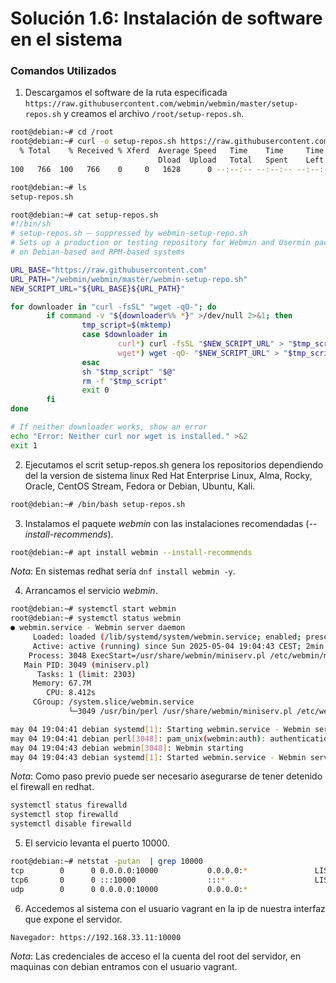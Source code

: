# **Solución 1.6: Instalación de software en el sistema**

### **Comandos Utilizados**  

1. Descargamos el software de la ruta especificada `https://raw.githubusercontent.com/webmin/webmin/master/setup-repos.sh` y creamos el archivo `/root/setup-repos.sh`.
```bash
root@debian:~# cd /root
root@debian:~# curl -o setup-repos.sh https://raw.githubusercontent.com/webmin/webmin/master/setup-repos.sh
  % Total    % Received % Xferd  Average Speed   Time    Time     Time  Current
                                 Dload  Upload   Total   Spent    Left  Speed
100   766  100   766    0     0   1628      0 --:--:-- --:--:-- --:--:--  1633

root@debian:~# ls
setup-repos.sh

root@debian:~# cat setup-repos.sh 
#!/bin/sh
# setup-repos.sh — suppressed by webmin-setup-repo.sh
# Sets up a production or testing repository for Webmin and Usermin packages
# on Debian-based and RPM-based systems

URL_BASE="https://raw.githubusercontent.com"
URL_PATH="/webmin/webmin/master/webmin-setup-repo.sh"
NEW_SCRIPT_URL="${URL_BASE}${URL_PATH}"

for downloader in "curl -fsSL" "wget -qO-"; do
        if command -v "${downloader%% *}" >/dev/null 2>&1; then
                tmp_script=$(mktemp)
                case $downloader in
                        curl*) curl -fsSL "$NEW_SCRIPT_URL" > "$tmp_script" ;;
                        wget*) wget -qO- "$NEW_SCRIPT_URL" > "$tmp_script" ;;
                esac
                sh "$tmp_script" "$@"
                rm -f "$tmp_script"
                exit 0
        fi
done

# If neither downloader works, show an error
echo "Error: Neither curl nor wget is installed." >&2
exit 1
```

2. Ejecutamos el scrit setup-repos.sh genera los repositorios dependiendo del la version de sistema linux Red Hat Enterprise Linux, Alma, Rocky, Oracle, CentOS Stream, Fedora or Debian, Ubuntu, Kali.
```bash
root@debian:~# /bin/bash setup-repos.sh
```

3. Instalamos el paquete *webmin* con las instalaciones recomendadas (*--install-recommends*).
```bash
root@debian:~# apt install webmin --install-recommends
``` 

_*Nota*_: En sistemas redhat sería `dnf install webmin -y`.

4. Arrancamos el servicio *webmin*.
```bash
root@debian:~# systemctl start webmin
root@debian:~# systemctl status webmin
● webmin.service - Webmin server daemon
     Loaded: loaded (/lib/systemd/system/webmin.service; enabled; preset: enabled)
     Active: active (running) since Sun 2025-05-04 19:04:43 CEST; 2min 27s ago
    Process: 3048 ExecStart=/usr/share/webmin/miniserv.pl /etc/webmin/miniserv.conf (code=exited, status=0/SUCCESS)
   Main PID: 3049 (miniserv.pl)
      Tasks: 1 (limit: 2303)
     Memory: 67.7M
        CPU: 8.412s
     CGroup: /system.slice/webmin.service
             └─3049 /usr/bin/perl /usr/share/webmin/miniserv.pl /etc/webmin/miniserv.conf

may 04 19:04:41 debian systemd[1]: Starting webmin.service - Webmin server daemon...
may 04 19:04:41 debian perl[3048]: pam_unix(webmin:auth): authentication failure; logname= uid=0 euid=0 tty= ruser= rhost=  user=r>
may 04 19:04:43 debian webmin[3048]: Webmin starting
may 04 19:04:43 debian systemd[1]: Started webmin.service - Webmin server daemon.
```

_*Nota*_: Como paso previo puede ser necesario asegurarse de tener detenido el firewall en redhat.
```bash
systemctl status firewalld
systemctl stop firewalld
systemctl disable firewalld
```

5. El servicio levanta el puerto 10000.
```bash
root@debian:~# netstat -putan  | grep 10000
tcp        0      0 0.0.0.0:10000           0.0.0.0:*               LISTEN      3049/perl
tcp6       0      0 :::10000                :::*                    LISTEN      3049/perl
udp        0      0 0.0.0.0:10000           0.0.0.0:*                           3049/perl
```

6. Accedemos al sistema con el usuario vagrant en la ip de nuestra interfaz que expone el servidor.
```bash
Navegador: https://192.168.33.11:10000
```

_*Nota*_: Las credenciales de acceso el la cuenta del root del servidor, en maquinas con debian entramos con el usuario vagrant.
